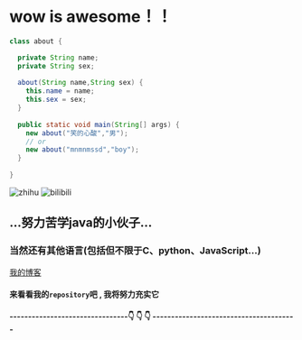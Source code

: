 # wow is awesome！！
```java
class about {

  private String name;
  private String sex;
  
  about(String name,String sex) {
    this.name = name;
    this.sex = sex;
  }
  
  public static void main(String[] args) {
    new about("笑的心酸","男");  
    // or
    new about("mnmnmssd","boy");
  }
  
}
```
![zhihu](https://stats.justsong.cn/api/zhihu?username=mnmnmssd)
![bilibili](https://stats.justsong.cn/api/bilibili/?id=3803911)

## ...努力苦学java的小伙子...
### 当然还有其他语言(包括但不限于C、python、JavaScript...)
[我的博客](https://blog.bigcry.asia)
#### 来看看我的`repository`吧 , **我将努力充实它**
#### --------------------------------👇 👇 👇 ---------------------------------------
